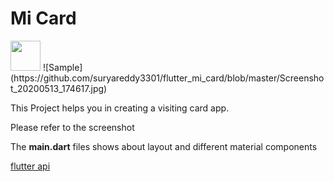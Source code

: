 
# Mi Card
<img src="https://github.com/suryareddy3301/flutter_mi_card/blob/master/Screenshot_20200513_174617.jpg" width="48">
![Sample](https://github.com/suryareddy3301/flutter_mi_card/blob/master/Screenshot_20200513_174617.jpg)

This Project helps you in creating a visiting card app.

Please refer to the screenshot

The **main.dart** files shows about layout and different material components

[flutter api](https://api.flutter.dev/)
